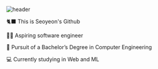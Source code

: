![header](https://capsule-render.vercel.app/api?type=transparent&text=Hi,&nbsp;I'm&nbsp;Seoyeon👋&fontColor=6495ED)

<div>
    <p>🐈‍⬛ This is Seoyeon's Github</p>
    <p>👩‍💻 Aspiring software engineer </p>
    <p>🏫 Pursuit of a Bachelor’s Degree in Computer Engineering</p>
    <p>💻 Currently studying in Web and ML</p>
</div>


